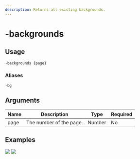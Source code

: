 ```yaml
---
description: Returns all existing backgrounds.
---
```


# -backgrounds

## Usage

```
-backgrounds {page}
```

### Aliases
```
-bg
```

## Arguments

| Name | Description             | Type   | Required |
| ---- | ----------------------- | ------ | -------- |
| page | The number of the page. | Number | No       |

## Examples

![](https://user-images.githubusercontent.com/111157596/234331363-6663a575-c110-42a1-96e9-6450492df32e.png) ![](https://user-images.githubusercontent.com/111157596/234331462-55468451-3dcd-4daa-9bd4-9b229f68b3dc.png)
